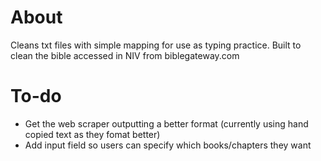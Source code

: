 # About
Cleans txt files with simple mapping for use as typing practice. Built to clean the bible accessed in NIV from biblegateway.com

# To-do
* Get the web scraper outputting a better format (currently using hand copied text as they fomat better)
* Add input field so users can specify which books/chapters they want
